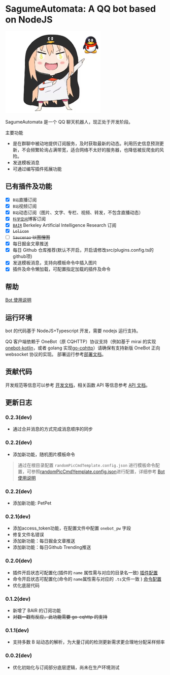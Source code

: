 # SagumeAutomata: A QQ bot based on NodeJS

<img src="ReadMe.assets/logo.jpg" alt="-38998bdc61a122a5" style="zoom:150%;" width="200px"/>

<!-- TODO 换个好看的logo -->
SagumeAutomata 是一个 QQ 聊天机器人，现正处于开发阶段。

主要功能
- 是在群聊中被动地提供订阅服务，及时获取最新的动态。利用历史信息预测更新，不会频繁轮询占满带宽，适合网络不太好的服务器，也降低被反爬虫的风险。
- 发送模板消息
- 可通过编写插件拓展功能

## 已有插件及功能

-   [x] `B站`直播订阅
-   [x] `B站`视频订阅
-   [x] `B站`动态订阅（图片、文字、专栏、视频、转发，不包含直播动态）
-   [x] [`科学空间`](https://kexue.fm)博客订阅
-   [x] [`BAIR`](https://bair.berkeley.edu/blog) Berkeley Artificial Intelligence Research 订阅
-   [x] ~~`Lolicon`~~
-   [ ] ~~`Saucenao` 以图搜图~~
-   [x] 每日掘金文章推送
-   [x] 每日 Github 仓库推荐(默认不开启，开启请修改src/plugins.config.ts的github项)
-   [x] 发送模板消息，支持向模板命令中插入图片
-   [x] 插件及命令懒加载，可配置指定加载的插件及命令

## 帮助

[Bot 使用说明](./UserGuide.md)

## 运行环境

bot 的代码基于 NodeJS+Typescript 开发，需要 nodejs 运行支持。

QQ 客户端依赖于 OneBot（原 CQHTTP）协议支持（例如基于 mirai 的实现[onebot-kotlin](https://github.com/yyuueexxiinngg/onebot-kotlin)，或者 golang 实现[go-cqhttp](https://github.com/Mrs4s/go-cqhttp)）请确保有支持新版 OneBot 正向 websocket 协议的实现。
部署运行参考[部署文档](./DeployDocument.md)。

## 贡献代码

开发规范等信息可以参考 [开发文档](./DevDocument.md)，相关函数 API 等信息参考 [API 文档](./APIDocument.md)。

## 更新日志

### 0.2.3(dev)

- 通过合并消息的方式完成消息顺序的同步

### 0.2.2(dev)

- 添加新功能，随机图片模板命令
> 通过在根目录配置 `randomPicCmdTemplate.config.json` 进行模板命令配置，可参照[randomPicCmdYemplate.config.json](config/template/randomPicCmdTemplate.config.json)进行配置，详细参考 [Bot 使用说明](./UserGuide.md)

### 0.2.2(dev)

-   添加新功能: PetPet

### 0.2.1(dev)

-   添加access_token功能，在配置文件中配置 `onebot_pw` 字段
-   修复文件名错误
-   添加新功能：每日掘金文章推送
-   添加新功能：每日Github Trending推送

### 0.2.0(dev)

-   插件开启状态可配置化(插件的 `name` 属性需与对应的目录名一致) [插件配置](./src/plugins.config.ts)
-   命令开启状态可配置化(命令的 `name`属性需与对应的 `.ts`文件一致  ) [命令配置](./src/commands.config.ts)
-   优化底层代码

### 0.1.2(dev)

-   新增了 BAIR 的订阅功能
-   ~~对戳一戳有反应，此功能需要 go-cqhttp 的支持~~

### 0.1.1(dev)

-   支持多数 B 站动态的解析，为大量订阅的检测更新需求更合理地分配采样频率

### 0.0.2(dev)

-   优化初始化与订阅部分底层逻辑，尚未在生产环境测试
